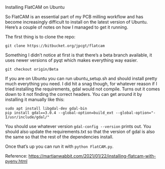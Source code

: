 Installing FlatCAM on Ubuntu

So FlatCAM is an essential part of my PCB milling workflow and has become increasingly difficult to install on the latest version of Ubuntu. Here’s a couple of notes on how I managed to get it running.

The first thing is to clone the repo:

```shell
git clone https://bitbucket.org/jpcgt/flatcam
```

Something I didn’t notice at first is that there’s a beta branch available, it uses newer versions of pyqt which makes everything way easier.

```shell
git checkout origin/Beta
```

If you are on Ubuntu you can run ubuntu_setup.sh and should install pretty much everything you need. I did hit a snag though, for whatever reason if I tried installing the requirements, gdal would not compile. Turns out it comes down to it not finding the correct headers. You can get around it by installing it manually like this:

```shell
sudo apt install libgdal-dev gdal-bin
pip install gdal==3.0.4 --global-option=build_ext --global-option="-I/usr/include/gdal/"
```

You should use whatever version `gdal-config --version` prints out. You should also update the requirements.txt so that the version of gdal is also the same so that the rest of the dependencies install.

Once that’s up you can run it with `python FlatCAM.py`.

Reference: https://martianwabbit.com/2021/01/22/installing-flatcam-with-pyenv.html
